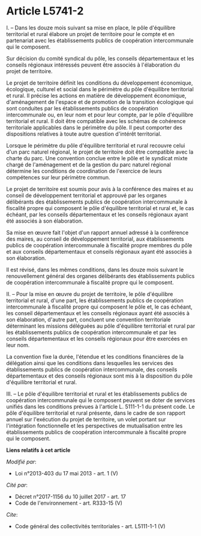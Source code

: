# Article L5741-2

I. – Dans les douze mois suivant sa mise en place, le pôle d'équilibre territorial et rural élabore un projet de territoire
pour le compte et en partenariat avec les établissements publics de coopération intercommunale qui le composent.

Sur décision du comité syndical du pôle, les conseils départementaux et les conseils régionaux intéressés peuvent être
associés à l'élaboration du projet de territoire.

Le projet de territoire définit les conditions du développement économique, écologique, culturel et social dans le périmètre
du pôle d'équilibre territorial et rural. Il précise les actions en matière de développement économique, d'aménagement de
l'espace et de promotion de la transition écologique qui sont conduites par les établissements publics de coopération
intercommunale ou, en leur nom et pour leur compte, par le pôle d'équilibre territorial et rural. Il doit être compatible
avec les schémas de cohérence territoriale applicables dans le périmètre du pôle. Il peut comporter des dispositions
relatives à toute autre question d'intérêt territorial.

Lorsque le périmètre du pôle d'équilibre territorial et rural recouvre celui d'un parc naturel régional, le projet de
territoire doit être compatible avec la charte du parc. Une convention conclue entre le pôle et le syndicat mixte chargé de
l'aménagement et de la gestion du parc naturel régional détermine les conditions de coordination de l'exercice de leurs
compétences sur leur périmètre commun.

Le projet de territoire est soumis pour avis à la conférence des maires et au conseil de développement territorial et
approuvé par les organes délibérants des établissements publics de coopération intercommunale à fiscalité propre qui
composent le pôle d'équilibre territorial et rural et, le cas échéant, par les conseils départementaux et les conseils
régionaux ayant été associés à son élaboration.

Sa mise en œuvre fait l'objet d'un rapport annuel adressé à la conférence des maires, au conseil de développement
territorial, aux établissements publics de coopération intercommunale à fiscalité propre membres du pôle et aux conseils
départementaux et conseils régionaux ayant été associés à son élaboration.

Il est révisé, dans les mêmes conditions, dans les douze mois suivant le renouvellement général des organes délibérants des
établissements publics de coopération intercommunale à fiscalité propre qui le composent.

II. – Pour la mise en œuvre du projet de territoire, le pôle d'équilibre territorial et rural, d'une part, les établissements
publics de coopération intercommunale à fiscalité propre qui composent le pôle et, le cas échéant, les conseil départementaux
et les conseils régionaux ayant été associés à son élaboration, d'autre part, concluent une convention territoriale
déterminant les missions déléguées au pôle d'équilibre territorial et rural par les établissements publics de coopération
intercommunale et par les conseils départementaux et les conseils régionaux pour être exercées en leur nom.

La convention fixe la durée, l'étendue et les conditions financières de la délégation ainsi que les conditions dans
lesquelles les services des établissements publics de coopération intercommunale, des conseils départementaux et des conseils
régionaux sont mis à la disposition du pôle d'équilibre territorial et rural.

III. – Le pôle d'équilibre territorial et rural et les établissements publics de coopération intercommunale qui le composent
peuvent se doter de services unifiés dans les conditions prévues à l'article L. 5111-1-1 du présent code. Le pôle d'équilibre
territorial et rural présente, dans le cadre de son rapport annuel sur l'exécution du projet de territoire, un volet portant
sur l'intégration fonctionnelle et les perspectives de mutualisation entre les établissements publics de coopération
intercommunale à fiscalité propre qui le composent.

**Liens relatifs à cet article**

_Modifié par_:

  - Loi n°2013-403 du 17 mai 2013 - art. 1 (V)

_Cité par_:

  - Décret n°2017-1156 du 10 juillet 2017 - art. 17
  - Code de l'environnement - art. R333-15 (V)

_Cite_:

  - Code général des collectivités territoriales - art. L5111-1-1 (V)
